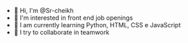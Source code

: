 - 👋 Hi, I'm @Sr-cheikh
- 👀 I'm interested in front end job openings
- 🌱 I am currently learning Python, HTML, CSS e JavaScript
- 💞️ I try to collaborate in teamwork

<!---
Sr-cheikh/Sr-cheikh is a ✨ special ✨ repository because its `README.md` (this file) appears on your GitHub profile.
You can click the Preview link to take a look at your changes.
--->

